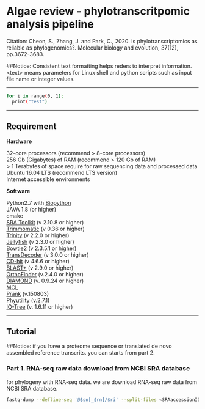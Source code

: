 # Algae review - phylotranscritpomic analysis pipeline

Citation: Cheon, S., Zhang, J. and Park, C., 2020. Is phylotranscriptomics as reliable as phylogenomics?. Molecular biology and evolution, 37(12), pp.3672-3683.  
  
\##Notice: Consistent text formatting helps reders to interpret information. \<text\> means parameters for Linux shell and python scripts such as input file name or integer values.
  
- - -

```bash
for i in range(0, 1):
  print("test")
```
- - -
## Requirement

**Hardware**  

32-core processors (recommend > 8-core processors)  
256 Gb (Gigabytes) of RAM (recommend > 120 Gb of RAM)  
\> 1 Terabytes of space require for raw sequencing data and processed data  
Ubuntu 16.04 LTS (recommend LTS version)  
Internet accessible environments  
  
**Software**  
  
Python2.7 with [Biopython](https://biopython.org)  
JAVA 1.8 (or higher)  
cmake  
[SRA Toolkit](https://www.ncbi.nlm.nih.gov/home/download/) (v 2.10.8 or higher)  
[Trimmomatic](http://www.usadellab.org/cms/?page=trimmomatic) (v 0.36 or higher)  
[Trinity](https://github.com/trinityrnaseq/trinityrnaseq) (v 2.2.0 or higher)  
[Jellyfish](https://github.com/gmarcais/Jellyfish) (v 2.3.0 or higher)  
[Bowtie2](http://bowtie-bio.sourceforge.net/bowtie2/index.shtml) (v 2.3.5.1 or higher)  
[TransDecoder](https://github.com/TransDecoder/TransDecoder) (v 3.0.0 or higher)  
[CD-hit](http://weizhongli-lab.org/cd-hit/) (v 4.6.6 or higher)  
[BLAST+](https://www.ncbi.nlm.nih.gov/home/download/) (v 2.9.0 or higher)  
[OrthoFinder](https://github.com/davidemms/OrthoFinder) (v.2.4.0 or higher)  
[DIAMOND](https://github.com/bbuchfink/diamond/releases) (v. 0.9.24 or higher)  
[MCL](https://micans.org/mcl/)  
[Prank](http://wasabiapp.org/software/prank/) (v.150803)  
[Phyutility](https://github.com/blackrim/phyutility) (v.2.7.1)  
[IQ-Tree](http://www.iqtree.org) (v. 1.6.11 or higher)  
  
- - -
## Tutorial

\##Notice: if you have a proteome sequence or translated de novo assembled reference transcrits. you can starts from part 2. 

### Part 1. RNA-seq raw data download from NCBI SRA database
for phylogeny with RNA-seq data. we are download RNA-seq raw data from NCBI SRA database.
``` bash
fastq-dump --defline-seq '@$sn[_$rn]/$ri' --split-files <SRAaccessionID>
```

